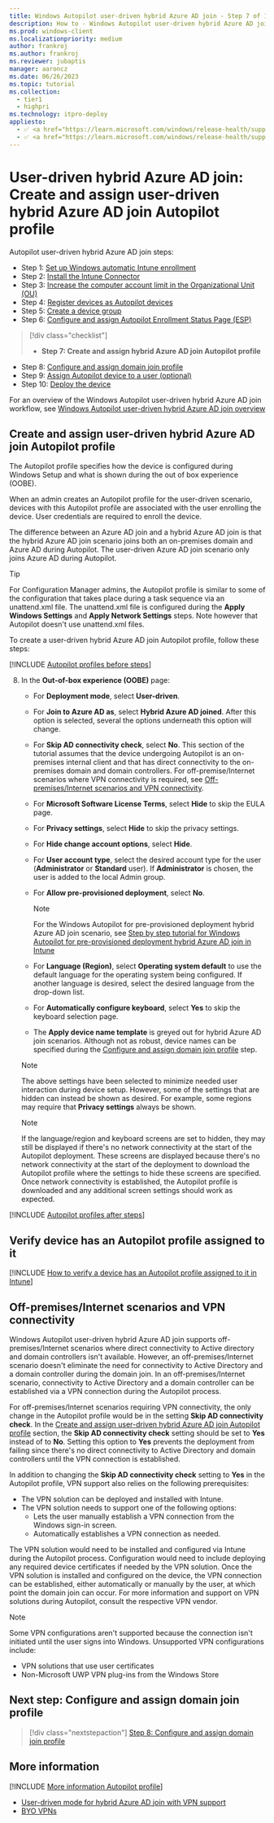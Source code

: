 ```yaml
---
title: Windows Autopilot user-driven hybrid Azure AD join - Step 7 of 10 - Create and assign user-driven hybrid Azure AD join Autopilot profile
description: How to - Windows Autopilot user-driven hybrid Azure AD join - Step 7 of 10 - Create and assign user-driven hybrid Azure AD join Autopilot profile.
ms.prod: windows-client
ms.localizationpriority: medium
author: frankroj
ms.author: frankroj
ms.reviewer: jubaptis
manager: aaroncz
ms.date: 06/26/2023
ms.topic: tutorial
ms.collection: 
  - tier1
  - highpri
ms.technology: itpro-deploy
appliesto:
  - ✅ <a href="https://learn.microsoft.com/windows/release-health/supported-versions-windows-client" target="_blank">Windows 11</a>
  - ✅ <a href="https://learn.microsoft.com/windows/release-health/supported-versions-windows-client" target="_blank">Windows 10</a>
---
```


# User-driven hybrid Azure AD join: Create and assign user-driven hybrid Azure AD join Autopilot profile

Autopilot user-driven hybrid Azure AD join steps:

- Step 1: [Set up Windows automatic Intune enrollment](hybrid-azure-ad-join-automatic-enrollment.md)
- Step 2: [Install the Intune Connector](hybrid-azure-ad-join-intune-connector.md)
- Step 3: [Increase the computer account limit in the Organizational Unit (OU)](hybrid-azure-ad-join-computer-account-limit.md)
- Step 4: [Register devices as Autopilot devices](hybrid-azure-ad-join-register-device.md)
- Step 5: [Create a device group](hybrid-azure-ad-join-device-group.md)
- Step 6: [Configure and assign Autopilot Enrollment Status Page (ESP)](hybrid-azure-ad-join-esp.md)
> [!div class="checklist"]
> - **Step 7: Create and assign hybrid Azure AD join Autopilot profile**
- Step 8: [Configure and assign domain join profile](hybrid-azure-ad-join-domain-join-profile.md)
- Step 9: [Assign Autopilot device to a user (optional)](hybrid-azure-ad-join-assign-device-to-user.md)
- Step 10: [Deploy the device](hybrid-azure-ad-join-deploy-device.md)

For an overview of the Windows Autopilot user-driven hybrid Azure AD join workflow, see [Windows Autopilot user-driven hybrid Azure AD join overview](hybrid-azure-ad-join-workflow.md#workflow)

## Create and assign user-driven hybrid Azure AD join Autopilot profile

The Autopilot profile specifies how the device is configured during Windows Setup and what is shown during the out of box experience (OOBE).

When an admin creates an Autopilot profile for the user-driven scenario, devices with this Autopilot profile are associated with the user enrolling the device. User credentials are required to enroll the device.

The difference between an Azure AD join and a hybrid Azure AD join is that the hybrid Azure AD join scenario joins both an on-premises domain and Azure AD during Autopilot. The user-driven Azure AD join scenario only joins Azure AD during Autopilot.

> [!TIP]
>
> For Configuration Manager admins, the Autopilot profile is similar to some of the configuration that takes place during a task sequence via an unattend.xml file. The unattend.xml file is configured during the **Apply Windows Settings** and **Apply Network Settings** steps. Note however that Autopilot doesn't use unattend.xml files.

To create a user-driven hybrid Azure AD join Autopilot profile, follow these steps:

[!INCLUDE [Autopilot profiles before steps](../includes/autopilot-profile-steps-before.md)]

8. In the **Out-of-box experience (OOBE)** page:

      - For **Deployment mode**, select **User-driven**.

      - For **Join to Azure AD as**, select **Hybrid Azure AD joined**. After this option is selected, several the options underneath this option will change.

      - For **Skip AD connectivity check**, select **No**. This section of the tutorial assumes that the device undergoing Autopilot is an on-premises internal client and that has direct connectivity to the on-premises domain and domain controllers. For off-premise/Internet scenarios where VPN connectivity is required, see [Off-premises/Internet scenarios and VPN connectivity](#off-premisesinternet-scenarios-and-vpn-connectivity).

      - For **Microsoft Software License Terms**, select **Hide** to skip the EULA page.

      - For **Privacy settings**, select **Hide** to skip the privacy settings.

      - For **Hide change account options**, select **Hide**.

      - For **User account type**, select the desired account type for the user (**Administrator** or **Standard** user). If **Administrator** is chosen, the user is added to the local Admin group.

      - For **Allow pre-provisioned deployment**, select **No**.

        > [!NOTE]
        >
        > For the Windows Autopilot for pre-provisioned deployment hybrid Azure AD join scenario, see [Step by step tutorial for Windows Autopilot for pre-provisioned deployment hybrid Azure AD join in Intune](../pre-provisioning/hybrid-azure-ad-join-workflow.md)

      - For **Language (Region)**, select **Operating system default** to use the default language for the operating system being configured. If another language is desired, select the desired language from the drop-down list.

      - For **Automatically configure keyboard**, select **Yes** to skip the keyboard selection page.

      - The **Apply device name template** is greyed out for hybrid Azure AD join scenarios. Although not as robust, device names can be specified during the [Configure and assign domain join profile](hybrid-azure-ad-join-domain-join-profile.md) step.

      > [!NOTE]
      >
      > The above settings have been selected to minimize needed user interaction during device setup. However, some of the settings that are hidden can instead be shown as desired. For example, some regions may require that **Privacy settings** always be shown.

      > [!NOTE]
      >
      > If the language/region and keyboard screens are set to hidden, they may still be displayed if there's no network connectivity at the start of the Autopilot deployment. These screens are displayed because there's no network connectivity at the start of the deployment to download the Autopilot profile where the settings to hide these screens are specified. Once network connectivity is established, the Autopilot profile is downloaded and any additional screen settings should work as expected.

[!INCLUDE [Autopilot profiles after steps](../includes/autopilot-profile-steps-after.md)]

## Verify device has an Autopilot profile assigned to it

[!INCLUDE [How to verify a device has an Autopilot profile assigned to it in Intune](../includes/verify-autopilot-profile-assignment.md)]

## Off-premises/Internet scenarios and VPN connectivity

Windows Autopilot user-driven hybrid Azure AD join supports off-premises/Internet scenarios where direct connectivity to Active directory and domain controllers isn't available. However, an off-premises/Internet scenario doesn't eliminate the need for connectivity to Active Directory and a domain controller during the domain join. In an off-premises/Internet scenario, connectivity to Active Directory and a domain controller can be established via a VPN connection during the Autopilot process.

For off-premises/Internet scenarios requiring VPN connectivity, the only change in the Autopilot profile would be in the setting **Skip AD connectivity check**. In the [Create and assign user-driven hybrid Azure AD join Autopilot profile](#create-and-assign-user-driven-hybrid-azure-ad-join-autopilot-profile) section, the **Skip AD connectivity check** setting should be set to **Yes** instead of to **No**. Setting this option to **Yes** prevents the deployment from failing since there's no direct connectivity to Active Directory and domain controllers until the VPN connection is established.

In addition to changing the **Skip AD connectivity check** setting to **Yes** in the Autopilot profile, VPN support also relies on the following prerequisites:

- The VPN solution can be deployed and installed with Intune.
- The VPN solution needs to support one of the following options:
  - Lets the user manually establish a VPN connection from the Windows sign-in screen.
  - Automatically establishes a VPN connection as needed.

The VPN solution would need to be installed and configured via Intune during the Autopilot process. Configuration would need to include deploying any required device certificates if needed by the VPN solution. Once the VPN solution is installed and configured on the device, the VPN connection can be established, either automatically or manually by the user, at which point the domain join can occur. For more information and support on VPN solutions during Autopilot, consult the respective VPN vendor.

> [!NOTE]
>
> Some VPN configurations aren't supported because the connection isn't initiated until the user signs into Windows. Unsupported VPN configurations include:
>
> - VPN solutions that use user certificates
> - Non-Microsoft UWP VPN plug-ins from the Windows Store

## Next step: Configure and assign domain join profile

> [!div class="nextstepaction"]
> [Step 8: Configure and assign domain join profile](hybrid-azure-ad-join-domain-join-profile.md)

## More information

[!INCLUDE [More information Autopilot profile](../includes/more-info-autopilot-profile.md)]
- [User-driven mode for hybrid Azure AD join with VPN support](/mem/autopilot/user-driven#user-driven-mode-for-hybrid-azure-ad-join-with-vpn-support)
- [BYO VPNs](/mem/autopilot/windows-autopilot-hybrid#byo-vpns)
